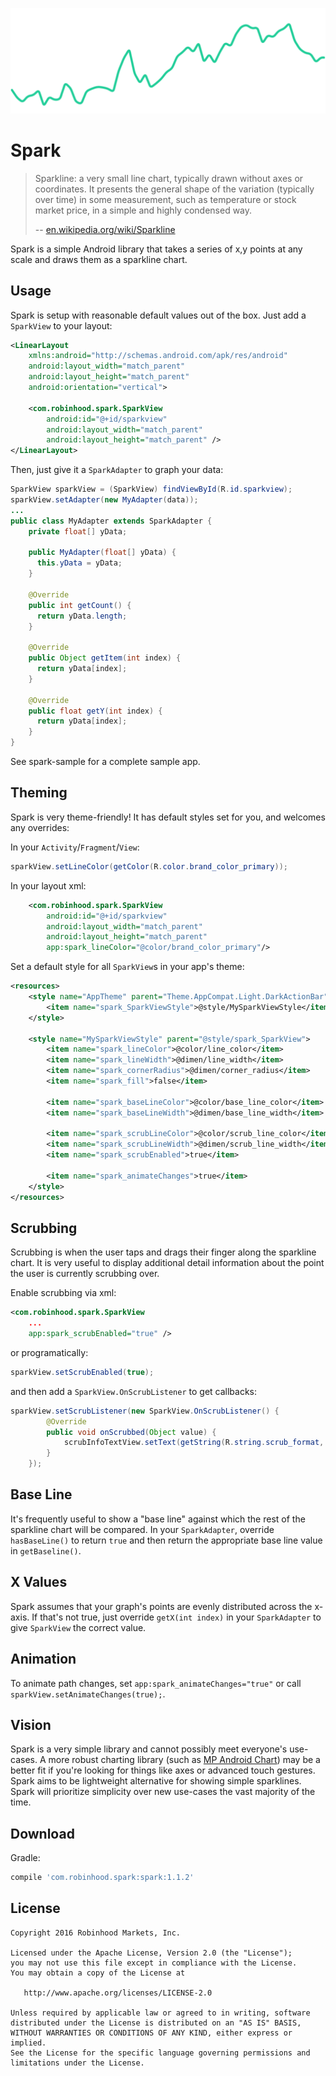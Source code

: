 ![](images/sample.png)

Spark
======

> Sparkline: a very small line chart, typically drawn without axes or coordinates. It presents the
> general shape of the variation (typically over time) in some measurement, such as temperature or
> stock market price, in a simple and highly condensed way.
>
> -- [en.wikipedia.org/wiki/Sparkline](https://en.wikipedia.org/wiki/Sparkline)

Spark is a simple Android library that takes a series of x,y points at any scale and draws them as a
sparkline chart.


Usage
-----

Spark is setup with reasonable default values out of the box. Just add a `SparkView` to your layout:

```xml
<LinearLayout
    xmlns:android="http://schemas.android.com/apk/res/android"
    android:layout_width="match_parent"
    android:layout_height="match_parent"
    android:orientation="vertical">

    <com.robinhood.spark.SparkView
        android:id="@+id/sparkview"
        android:layout_width="match_parent"
        android:layout_height="match_parent" />
</LinearLayout>
```

Then, just give it a `SparkAdapter` to graph your data:

```java
SparkView sparkView = (SparkView) findViewById(R.id.sparkview);
sparkView.setAdapter(new MyAdapter(data));
...
public class MyAdapter extends SparkAdapter {
    private float[] yData;

    public MyAdapter(float[] yData) {
      this.yData = yData;
    }

    @Override
    public int getCount() {
      return yData.length;
    }

    @Override
    public Object getItem(int index) {
      return yData[index];
    }

    @Override
    public float getY(int index) {
      return yData[index];
    }
}
```

See spark-sample for a complete sample app.

Theming
-------
Spark is very theme-friendly! It has default styles set for you, and welcomes any overrides:

In your `Activity`/`Fragment`/`View`:
```java
sparkView.setLineColor(getColor(R.color.brand_color_primary));
```

In your layout xml:
```xml
    <com.robinhood.spark.SparkView
        android:id="@+id/sparkview"
        android:layout_width="match_parent"
        android:layout_height="match_parent"
        app:spark_lineColor="@color/brand_color_primary"/>
```

Set a default style for all `SparkView`s in your app's theme:
```xml
<resources>
    <style name="AppTheme" parent="Theme.AppCompat.Light.DarkActionBar">
        <item name="spark_SparkViewStyle">@style/MySparkViewStyle</item>
    </style>

    <style name="MySparkViewStyle" parent="@style/spark_SparkView">
        <item name="spark_lineColor">@color/line_color</item>
        <item name="spark_lineWidth">@dimen/line_width</item>
        <item name="spark_cornerRadius">@dimen/corner_radius</item>
        <item name="spark_fill">false</item>

        <item name="spark_baseLineColor">@color/base_line_color</item>
        <item name="spark_baseLineWidth">@dimen/base_line_width</item>

        <item name="spark_scrubLineColor">@color/scrub_line_color</item>
        <item name="spark_scrubLineWidth">@dimen/scrub_line_width</item>
        <item name="spark_scrubEnabled">true</item>

        <item name="spark_animateChanges">true</item>
    </style>
</resources>

```

Scrubbing
---------
Scrubbing is when the user taps and drags their finger along the sparkline chart. It is very useful
to display additional detail information about the point the user is currently scrubbing over.

Enable scrubbing via xml:
```xml
<com.robinhood.spark.SparkView
    ...
    app:spark_scrubEnabled="true" />
```

or programatically:
```java
sparkView.setScrubEnabled(true);
```
and then add a `SparkView.OnScrubListener` to get callbacks:
```java
sparkView.setScrubListener(new SparkView.OnScrubListener() {
        @Override
        public void onScrubbed(Object value) {
            scrubInfoTextView.setText(getString(R.string.scrub_format, value));
        }
    });
```

Base Line
---------
It's frequently useful to show a "base line" against which the rest of the sparkline chart will be
compared. In your `SparkAdapter`, override `hasBaseLine()` to return `true` and then return the
appropriate base line value in `getBaseline()`.

X Values
--------
Spark assumes that your graph's points are evenly distributed across the x-axis. If that's not true,
just override `getX(int index)` in your `SparkAdapter` to give `SparkView` the correct value.

Animation
---------
To animate path changes, set `app:spark_animateChanges="true"` or call `sparkView.setAnimateChanges(true);`.

Vision
-------
Spark is a very simple library and cannot possibly meet everyone's use-cases. A more robust charting
library (such as [MP Android Chart](https://github.com/PhilJay/MPAndroidChart)) may be a better fit
if you're looking for things like axes or advanced touch gestures. Spark aims to be lightweight
alternative for showing simple sparklines. Spark will prioritize simplicity over new use-cases the
vast majority of the time.

Download
--------

Gradle:

```groovy
compile 'com.robinhood.spark:spark:1.1.2'
```


License
--------

    Copyright 2016 Robinhood Markets, Inc.

    Licensed under the Apache License, Version 2.0 (the "License");
    you may not use this file except in compliance with the License.
    You may obtain a copy of the License at

       http://www.apache.org/licenses/LICENSE-2.0

    Unless required by applicable law or agreed to in writing, software
    distributed under the License is distributed on an "AS IS" BASIS,
    WITHOUT WARRANTIES OR CONDITIONS OF ANY KIND, either express or implied.
    See the License for the specific language governing permissions and
    limitations under the License.
